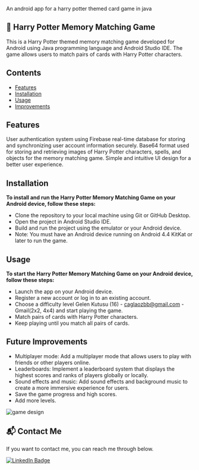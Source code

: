 An android app for a harry potter themed card game in java 

📱 Harry Potter Memory Matching Game
---

This is a Harry Potter themed memory matching game developed for Android using Java programming language and Android Studio IDE. The game allows users to match pairs of cards with Harry Potter characters.

## Contents
+ [Features](https://github.com/caglaozbb/Memory-Matching-Card-Game#features)
+ [Installation](https://github.com/caglaozbb/Memory-Matching-Card-Game#installation)
+ [Usage](https://github.com/caglaozbb/Memory-Matching-Card-Game#usage)
+ [Improvements](https://github.com/caglaozbb/Memory-Matching-Card-Game#future-improvements)
 

## Features
User authentication system using Firebase real-time database for storing and synchronizing user account information securely.
Base64 format used for storing and retrieving images of Harry Potter characters, spells, and objects for the memory matching game.
Simple and intuitive UI design for a better user experience.

## Installation
**To install and run the Harry Potter Memory Matching Game on your Android device, follow these steps:**

+ Clone the repository to your local machine using Git or GitHub Desktop.
+ Open the project in Android Studio IDE.
+ Build and run the project using the emulator or your Android device.
+ Note: You must have an Android device running on Android 4.4 KitKat or later to run the game.

## Usage
**To start the Harry Potter Memory Matching Game on your Android device, follow these steps:**

+ Launch the app on your Android device.
+ Register a new account or log in to an existing account.
+ Choose a difficulty level Gelen Kutusu (16) - caglaozbb@gmail.com - Gmail(2x2, 4x4) and start playing the game.
+ Match pairs of cards with Harry Potter characters.
+ Keep playing until you match all pairs of cards.


## Future Improvements
+ Multiplayer mode: Add a multiplayer mode that allows users to play with friends or other players online.
+ Leaderboards: Implement a leaderboard system that displays the highest scores and ranks of players globally or locally.
+ Sound effects and music: Add sound effects and background music to create a more immersive experience for users.
+ Save the game progress and high scores.
+ Add more levels.

![game design](https://github.com/caglaozbb/Memory-Matching-Card-Game/blob/master/Varlık%201.png?raw=true)

## 📬 Contact Me

If you want to contact me, you can reach me through below.

<a href="https://www.linkedin.com/in/%C3%A7a%C4%9Fla-%C3%B6zbaba-b600ab214/">
    <img src="https://img.shields.io/badge/LinkedIn-blue?style=for-the-badge&logo=linkedin&logoColor=white" alt="LinkedIn Badge"/>
  </a>

